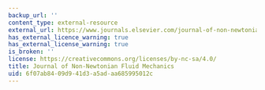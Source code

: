 ```yaml
---
backup_url: ''
content_type: external-resource
external_url: https://www.journals.elsevier.com/journal-of-non-newtonian-fluid-mechanics
has_external_licence_warning: true
has_external_license_warning: true
is_broken: ''
license: https://creativecommons.org/licenses/by-nc-sa/4.0/
title: Journal of Non-Newtonian Fluid Mechanics
uid: 6f07ab84-09d9-41d3-a5ad-aa685995012c
---
```

